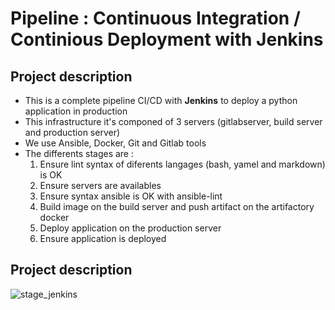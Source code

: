 # Pipeline :  Continuous Integration / Continious Deployment with Jenkins

## Project description

- This is a complete pipeline CI/CD with **Jenkins** to deploy a python application in production
- This infrastructure it's componed of 3 servers (gitlabserver, build server and production server)
- We use Ansible, Docker, Git and Gitlab tools
- The differents stages are :
  1. Ensure lint syntax of diferents langages (bash, yamel and markdown) is OK
  2. Ensure servers are availables
  3. Ensure syntax ansible is OK with ansible-lint
  4. Build image on the build server and push artifact on the artifactory docker
  5. Deploy application on the production server
  6. Ensure application is deployed 

## Project description

![stage_jenkins](https://user-images.githubusercontent.com/58267422/76408049-a00d0300-638c-11ea-90e3-4d1c6ed72519.png)
